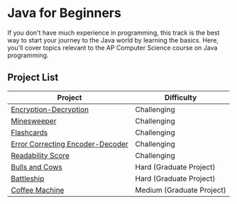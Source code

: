 # Java for Beginners

If you don't have much experience in programming, this track is the best way to start your journey to the Java world by learning the basics. Here, you'll cover topics relevant to the AP Computer Science course on Java programming.

## Project List

| Project | Difficulty |
| -- | -- |
| [Encryption-Decryption](./Encryption-Decryption/) | Challenging |
| [Minesweeper](./Minesweeper/) | Challenging |
| [Flashcards](./Flashcards/) | Challenging |
| [Error Correcting Encoder-Decoder](./Error%20Correcting%20Encoder-Decoder/) | Challenging |
|  [Readability Score](./Readability%20Score/) | Challenging |
| [Bulls and Cows](./Bulls%20and%20Cows/) | Hard (Graduate Project) |
| [Battleship](./Battleship/) | Hard (Graduate Project) |
| [Coffee Machine](./Coffee%20Machine/) | Medium (Graduate Project) |